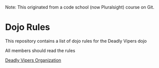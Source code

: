 Note: This originated from a code school (now Pluralsight) course on Git. 

Dojo Rules
==========

This repository contains a list of dojo rules for the Deadly Vipers dojo

All members should read the rules

[Deadly Vipers Organization](https://github.com/deadlyvipers)
